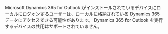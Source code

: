 Microsoft Dynamics 365 for Outlook がインストールされているデバイスにローカルにログオンするユーザーは、ローカルに格納されている Dynamics 365 データにアクセスできる可能性があります。 Dynamics 365 for Outlook を実行するデバイスの共用はサポートされていません。